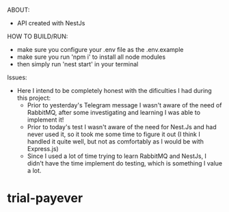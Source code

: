 ABOUT:

- API created with NestJs

HOW TO BUILD/RUN:

- make sure you configure your .env file as the .env.example
- make sure you run 'npm i' to install all node modules
- then simply run 'nest start' in your terminal

Issues:

- Here I intend to be completely honest with the dificulties I had during this project:
  - Prior to yesterday's Telegram message I wasn't aware of the need of RabbitMQ, after some investigating and learning I was able to implement it!
  - Prior to today's test I wasn't aware of the need for Nest.Js and had never used it, so it took me some time to figure it out (I think I handled it quite well, but not as comfortably as I would be with Express.js)
  - Since I used a lot of time trying to learn RabbitMQ and NestJs, I didn't have the time implement do testing, which is something I value a lot.
# trial-payever
